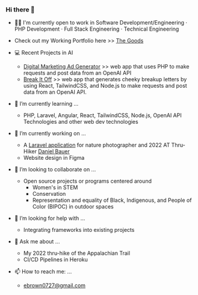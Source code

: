 ### Hi there 👋
- 👩‍💼 I'm currently open to work in Software Development/Engineering · PHP Development · Full Stack Engineering · Technical Engineering
- Check out my Working Portfolio here >> [The Goods](https://esthergiles.github.io/portfolio/)
- 💻 Recent Projects in AI
    * [Digital Marketing Ad Generator](https://github.com/esthergiles/php_ai_api) >> web app that uses PHP to make requests and post data from an OpenAI API
    * [Break It Off](https://github.com/esthergiles/breakup-ai)  >> web app that generates cheeky breakup letters by using React, TailwindCSS, and Node.js to make requests and post data from an OpenAI API.
- 🌱 I’m currently learning ...
    * PHP, Laravel, Angular, React, TailwindCSS, Node.js, OpenAI API Technologies and other web dev technologies
- 🔭 I’m currently working on ...
   * A [Laravel application](https://github.com/esthergiles/natureMediaWorks) for nature photographer and 2022 AT Thru-Hiker [Daniel Bauer](https://www.youtube.com/@nmwdanielbauer3586)
   * Website design in Figma

- 👯 I’m looking to collaborate on ...
   * Open source projects or programs centered around 
      * Women's in STEM
      * Conservation
      * Representation and equality of Black, Indigenous, and People of Color (BIPOC) in outdoor spaces
- 🤔 I’m looking for help with ...
   * Integrating frameworks into existing projects
- 💬 Ask me about ...
   * My 2022 thru-hike of the Appalachian Trail
   * CI/CD Pipelines in Heroku
- 📫 How to reach me: ...
   * ebrown0727@gmail.com
<!-- - ⚡ Fun fact: ... -->
